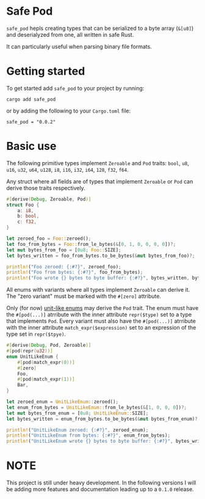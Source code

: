 # Safe Pod
``safe_pod`` hepls creating types that can be serialized
to a byte array (``&[u8]``) and deserialyzed from one, all
written in safe Rust.

It can particularly useful when parsing binary file formats.

# Getting started
To get started add ``safe_pod`` to your project by running:
```
cargo add safe_pod
```
or by adding the following to your ``Cargo.toml`` file:
```
safe_pod = "0.0.2"
```

# Basic use
The following primitive types implement ``Zeroable`` and ``Pod`` traits:
``bool``, ``u8``, ``u16``, ``u32``, ``u64``, ``u128``, ``i8``, 
``i16``, ``i32``, ``i64``, ``128``, ``f32``, ``f64``.

Any struct where all fields are of types that implement 
``Zeroable`` or ``Pod`` can derive those traits respectively.

```rust
#[derive(Debug, Zeroable, Pod)]
struct Foo {
    a: i8,
    b: bool,
    c: f32,
}

let zeroed_foo = Foo::zeroed();
let foo_from_bytes = Foo::from_le_bytes(&[0, 1, 0, 0, 0, 0])?;
let mut bytes_from_foo = [0u8; Foo::SIZE];
let bytes_written = foo_from_bytes.to_be_bytes(&mut bytes_from_foo)?;

println!("Foo zeroed: {:#?}", zeroed_foo);
println!("Foo from bytes: {:#?}", foo_from_bytes);
println!("Foo wrote {} bytes to byte buffer: {:#?}", bytes_written, bytes_from_foo);
```

All enums with variants where all types implement `Zeroable` can derive it. The "zero variant" must be marked with the `#[zero]` attribute. 

Only (for now) [unit-like enums](https://doc.rust-lang.org/reference/items/enumerations.html#unit-only-enum) may derive the `Pod` trait. The enum must have the `#[pod(...)]` atrribute with the inner attribute `repr($type)` set to a type that implements `Pod`. Every variant must also have the `#[pod(...)]` atrribute with the inner attribute `match_expr($expression)` set to an expression of the type set in `repr($tpye)`.

```rust
#[derive(Debug, Pod, Zeroable)]
#[pod(repr(u32))]
enum UnitLikeEnum {
    #[pod(match_expr(0))]
    #[zero]
    Foo,
    #[pod(match_expr(1))]
    Bar,
}

let zeroed_enum = UnitLikeEnum::zeroed();
let enum_from_bytes = UnitLikeEnum::from_le_bytes(&[1, 0, 0, 0])?;
let mut bytes_from_enum = [0u8; UnitLikeEnum::SIZE];
let bytes_written = enum_from_bytes.to_be_bytes(&mut bytes_from_enum)?;

println!("UnitLikeEnum zeroed: {:#?}", zeroed_enum);
println!("UnitLikeEnum from bytes: {:#?}", enum_from_bytes);
println!("UnitLikeEnum wrote {} bytes to byte buffer: {:#?}", bytes_written, bytes_from_enum);
```

# NOTE
This project is still under heavy development. In the following versions I will be adding more features and documentation leading up to a `0.1.0` release.